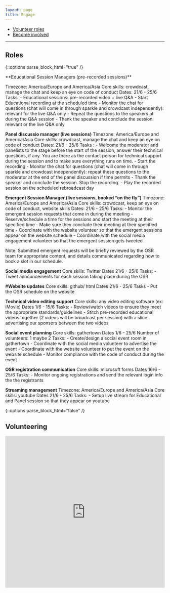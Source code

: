 ```yaml
---
layout: page
title: Engage
---
```


- [Volunteer roles](#Roles)
- [Become involved](#Volunteering)

---


## Roles
{::options parse_block_html="true" /}

<p align="justify">**Educational Session Managers (pre-recorded sessions)** </p>
  Timezone: America/Europe and America/Asia
  Core skills: crowdcast, manage the chat and keep an eye on code of conduct
  Dates: 21/6 - 25/6
  Tasks: 
     - Educational sessions: pre-recorded video + live Q&A 
     - Start Educational recording at the scheduled time
     - Monitor the chat for questions (chat will come in through sparkle and crowdcast independently): relevant for the live Q&A only
     - Repeat the questions to the speakers at during the Q&A session
     - Thank the speaker and conclude the session: relevant or the live Q&A only



<p align="justify">

**Panel discussio manager (live sessions)**
  Timezone: America/Europe and America/Asia
  Core skills: crowdcast, manage the chat and keep an eye on code of conduct
  Dates: 21/6 - 25/6
  Tasks :
     - Welcome the moderator and panelists to the stage before the start of the session, answer their technical questions, if any. You are there as the contact person for technical support during the session and to make sure everything runs on time.
     - Start the recording
     - Monitor the chat for questions (chat will come in through sparkle and crowdcast independently): repeat these questions to the moderator at the end of the panel discussion if time permits
     - Thank the speaker and conclude the session. Stop the recording.
     - Play the recorded session on the scheduled rebroadcast day

</p>
<p align="justify">

**Emergent Session Manager (live sessions, booked “on the fly”)** 
  Timezone: America/Europe and America/Asia
  Core skills: crowdcast, keep an eye on code of conduct, website skills
  Dates: 21/6 - 25/6
  Tasks:
    - Monitor the emergent session requests that come in during the meeting 
    - Reserve/schedule a time for the sessions and start the meeting at their specified time
    - Make sure they conclude their meeting at their specified time
    - Coordinate with the website volunteer so that the emergent sessions appear on the website schedule
    - Coordinate with the social media engagement volunteer so that the emergent session gets tweeted

</p>
<p align="justify">

Note: Submitted emergent requests will be briefly reviewed by the OSR team for appropriate content, and details communicated regarding how to book a slot in our schedule.

</p>
<p align="justify">

**Social media engagement**
  Core skills: Twitter
  Dates 21/6 - 25/6
  Tasks:
    - Tweet announcements for each session taking place during the OSR

</p>
<p align="justify">

#**Website updates**
Core skills: github/ html 
Dates 21/6 - 25/6
Tasks
    - Put the OSR schedule on the website

</p>
<p align="justify">

**Technical video editing support**
  Core skills: any video editing software (ex: iMovie)
  Dates 1/6 - 15/6
  Tasks:
    - Review/watch videos to ensure they meet the appropriate standards/guidelines
    - Stitch pre-recorded educational videos together (2 videos will be broadcast per session) with a slice advertising our sponsors between the two videos

</p>
<p align="justify">

**Social event planning**
  Core skills: gathertown
  Dates 1/6 - 25/6
  Number of volunteers: 1 maybe 2 
  Tasks:
    - Create/design a social event room in gathertown
    - Coordinate with the social media volunteer to advertise the event
    - Coordinate with the website volunteer to put the event on the website schedule
    - Monitor compliance with the code of conduct during the event

</p>
<p align="justify">

**OSR registration communication**
  Core skills: microsoft forms
  Dates 16/6 - 25/6
  Tasks:
    - Monitor ongoing registrations and send the relevant login info the the registrants

</p>
<p align="justify">

**Streaming management**
  Timezone: America/Europe and America/Asia
  Core skills: youtube
  Dates 21/6 - 25/6
  Tasks:
    - Setup live stream for Educational and Panel session so that they appear on youtube 

</p>
{::options parse_block_html="false" /}

<br>

## Volunteering
<iframe width="640px" height= "480px" src= "https://forms.office.com/Pages/ResponsePage.aspx?id=DQSIkWdsW0yxEjajBLZtrQAAAAAAAAAAAAMAAC9pqdJUNUhXUk5NNU1EUU42UllOUExWODRHU1g3SS4u&embed=true" frameborder= "0" marginwidth= "0" marginheight= "0" style= "border: none; max-width:100%; max-height:100vh" allowfullscreen webkitallowfullscreen mozallowfullscreen msallowfullscreen> </iframe>
